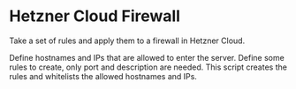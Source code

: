 # Hetzner Cloud Firewall
Take a set of rules and apply them to a firewall in Hetzner Cloud.

Define hostnames and IPs that are allowed to enter the server. Define some rules to create, only port and description are needed. This script creates the rules and whitelists the allowed hostnames and IPs.
